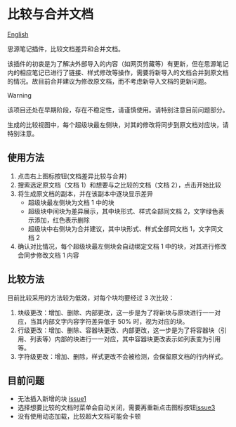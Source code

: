 # 比较与合并文档

[English](./README_en_US.md)

思源笔记插件，比较文档差异和合并文档。

该插件的初衷是为了解决外部导入的内容（如网页剪藏等）有更新，但在思源笔记内的相应笔记已进行了链接、样式修改等操作，需要将新导入的文档合并到原文档的情况。故目前合并建议为修改原文档，而不考虑新导入文档的更新问题。

> [!WARNING] 
>
> 该项目还处在早期阶段，存在不稳定性，请谨慎使用。请特别注意目前问题部分。
>
> 生成的比较视图中，每个超级块最左侧块，对其的修改将同步到原文档对应块，请特别注意。

## 使用方法

1. 点击右上图标按钮(文档差异比较与合并)
2. 搜索选定原文档（文档 1）和想要与之比较的文档（文档 2），点击开始比较
3. 将生成原文档的副本，并在该副本中逐块显示差异
   - 超级块最左侧块为文档 1 中的块
   - 超级块中间块为差异展示，其中块形式、样式全部同文档 2，文字绿色表示添加，红色表示删除
   - 超级块中右侧块为合并建议，其中块形式、样式全部同文档 1，文字同文档 2
4. 确认对比情况，每个超级块最左侧块会自动绑定文档 1 中的块，对其进行修改会同步修改文档 1 内容

## 比较方法

目前比较采用的方法较为低效，对每个块均要经过 3 次比较：

1. 块级更改：增加、删除、内部更改，这一步是为了将新块与原块进行一一对应，当其内部文字内容字符差异低于 50% 时，视为对应的块。
2. 行级更改：增加、删除、容器块更改、内部更改，这一步是为了将容器块（引用、列表等）内部的块进行一一对应，其中容器块更改表示如列表变为引用等。
3. 字符级更改：增加、删除，样式更改不会被检测，会保留原文档的行内样式。

## 目前问题

- 无法插入新增的块 [issue1](https://github.com/etchnight/siyuan-plugin-diff/issues/1)
- 选择想要比较的文档时菜单会自动关闭，需要再重新点击图标按钮[issue3](https://github.com/etchnight/siyuan-plugin-diff/issues/3)
- 没有使用动态加载，比较超大文档可能会卡顿
